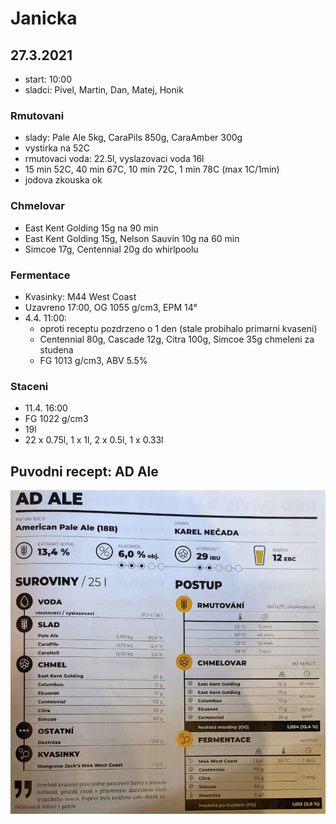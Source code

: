 # Janicka

## 27.3.2021
  * start: 10:00
  * sladci: Pivel, Martin, Dan, Matej, Honik

### Rmutovani
  * slady: Pale Ale 5kg, CaraPils 850g, CaraAmber 300g
  * vystirka na 52C
  * rmutovaci voda: 22.5l, vyslazovaci voda 16l
  * 15 min 52C, 40 min 67C, 10 min 72C, 1 min 78C (max 1C/1min)
  * jodova zkouska ok

### Chmelovar
  * East Kent Golding 15g na 90 min
  * East Kent Golding 15g, Nelson Sauvin 10g na 60 min
  * Simcoe 17g, Centennial 20g do whirlpoolu

### Fermentace
  * Kvasinky: M44 West Coast
  * Uzavreno 17:00, OG 1055 g/cm3, EPM 14°
  * 4.4. 11:00:
    * oproti receptu pozdrzeno o 1 den (stale probihalo primarni kvaseni)
    * Centennial 80g, Cascade 12g, Citra 100g, Simcoe 35g chmeleni za studena
    * FG 1013 g/cm3, ABV 5.5%
  
### Staceni
  * 11.4. 16:00
  * FG 1022 g/cm3
  * 19l
  * 22 x 0.75l, 1 x 1l, 2 x 0.5l, 1 x 0.33l

## Puvodni recept: AD Ale
![](./fig/janicka.jpg)

